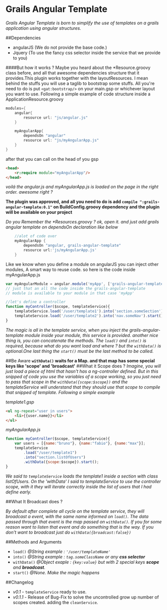 Grails Angular Template
=======================

_Grails Angular Template is born to simplify the use of templates on a grails application using angular structures._

##Dependencies
+ angularJS (We do not provide the base code.)
+ Jquery (To use the fancy css selector inside the service that we provide to you)

####But how it works ?
Maybe you heard about the *Resource.groovy class before, and all that awesome dependencies structure that it provides.This plugin works together with the layoutResources. I mean behind the stuffs you will use a taglib to bootstrap some stuffs. All you're need to do is put `<gat:bootstrap/>` on your main.gsp or whichever layout you want to use. Following a simple example of code structure inside a ApplicationResource.groovy
```groovy
modules={
	angular{
		resource url: "js/angular.js"
	}

	myAngularApp{
		dependsOn "angular"
		resource url: "js/myAngularApp.js"
	}
}
```
after that you can call on the head of you gsp

```html
<head>
	<r:require module="myAngularApp"/>
</head>
```
_voilá the angular.js and myAngularApp.js is loaded on the page in the right order. awesome right ?_

**The plugin was approved, and all you need to do is add `compile ":grails-angular-template:0.1"` on BuildConfig.groovy dependency and the plugin will be available on your project**

_Do you Remember the *Resources.groovy ? ok, open it. and just add grails angular template on dependsOn declaration like below_

```groovy
	//alot of code over 
	myAngularApp {
		dependsOn "angular, grails-angular-template"
		resource url:'js/myAngularApp.js'
	}
```

Like we know when you define a module on angularJS you can inject other modules, A smart way to reuse code. so here is the code inside myAngularApp.js
```javascript
var myAngularModule = angular.module('myApp', ['grails-angular-template']); 
// just that an all the code inside the grails-angular-template
// module is available to your module in that case 'myApp'

//let's define a controller  
function myController($scope, templateService){
	templateService.load('/user/template1').into('section.someSection').withData({some reasonable data here}).start()
	templateService.load('/user/template2').into('nav.someNav').start()	
}
``` 
_The magic is all in the template service, when you inject the grails-angular-template module inside your module, this service is provided. another nice thing is, you can concatenate the methods. The `load()` and `into()` is required, because what do you want load and where ? but the `withData()` is optional.One last thing the `start()` must be the last method to be called._

##Be Aware
**`withData()` waits for a Map. and that map has some special keys like 'scope' and 'broadcast'**
##What it Scope does ? 
_Imagine, you will just load a piece of html that hasn't has a ng-controller defined. But in this snipped of code you use the variables of a scope working, so you just need to pass that scope in the `withData({scope:$scope})` and the templateService will understand that they should use that scope to compile that snipped of template. Following a simple example_

_template1.gsp_
```HTML
<ul ng-repeat="user in users">
	<li>{{user.name}}</li>
</ul>
```
_myAngularApp.js_
```javascript
function myController($scope, templateService){
	var users = [{name:"bruno"}, {name:"fabio"}, {name:"max"}];
	templateService
		.load("/user/template1")
		.into("section.listOfUsers")
		.withData({scope:$scope}).start();
}
```
_We said to `templateService` loads the template1 inside a section with class listOfUsers. On the 'withData' I said to templateService to use the controller scope, with it they will iterate correctly inside the list of users that I had define early._

##What It Broadcast does ? 

_By default after complete all cycle on the template service, they will broadcast a event, with the same name informed on `load()`. The data passed through that event is the map passed on `withData()`. If you for some reason want to listen that event and do something that is the way. If you don't want to broadcast just do `withData({broadcast:false})`_

##Methods and Arguments
+ `load()` _@String  example : `'/user/templateName'`_
+ `into()` _@String  example : `tag.someClassName` or any **css selector**_
+ `withData()` _@Object exaple : `{key:value}` but with 2 special keys **scope** and **broadcast**._
+ `start()` _@None. Make the magic happens_

##Changelog
+ _v0.1_ - `templateService` ready to use.
+ _v0.1.1_ - Release of Bug-Fix to solve the uncontrolled grow up number of scopes created. adding the `cleanService`.

